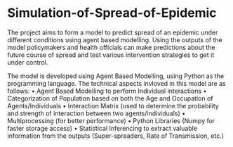 # Simulation-of-Spread-of-Epidemic

The project aims to form a model to predict spread of an epidemic under different conditions using agent based modelling. Using the outputs of the model policymakers and health officials can make predictions about the future course of spread and test various intervention strategies to get it under control.

The model is developed using Agent Based Modelling, using Python as the programming language. The technical aspects invloved in this model are as follows: 
• Agent Based Modelling to perform Individual interactions
• Categorization of Population based on both the Age and Occupation of Agents/Individuals
• Interaction Matrix (used to determine the probability and strength of interaction between two agents/individuals)
• Multiprocessing (for better performance)
• Python Libraries (Numpy for faster storage access)
• Statistical Inferencing to extract valuable information from the outputs (Super-spreaders, Rate of Transmission, etc.)
